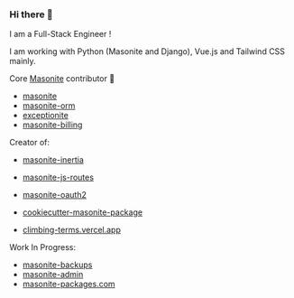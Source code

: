 ### Hi there 👋

I am a Full-Stack Engineer !

I am working with Python (Masonite and Django), Vue.js and Tailwind CSS mainly.

Core [Masonite](https://docs.masoniteproject.com/) contributor :rocket:
- [masonite](https://github.com/MasoniteFramework/masonite/)
- [masonite-orm](https://github.com/MasoniteFramework/orm/)
- [exceptionite](https://github.com/MasoniteFramework/exceptionite/)
- [masonite-billing](https://github.com/MasoniteFramework/billing/)

Creator of:
- [masonite-inertia](https://github.com/girardinsamuel/masonite-inertia/)
- [masonite-js-routes](https://github.com/girardinsamuel/masonite-js-routes/)
- [masonite-oauth2](https://github.com/girardinsamuel/masonite-oauth2/)
- [cookiecutter-masonite-package](https://github.com/girardinsamuel/cookiecutter-masonite-package/)

- [climbing-terms.vercel.app](https://climbing-terms.vercel.app)


Work In Progress:
- [masonite-backups](https://github.com/girardinsamuel/masonite-backups/)
- [masonite-admin](https://github.com/girardinsamuel/masonite-admin/)
- [masonite-packages.com](https://github.com/girardinsamuel/masonite-packages/)
